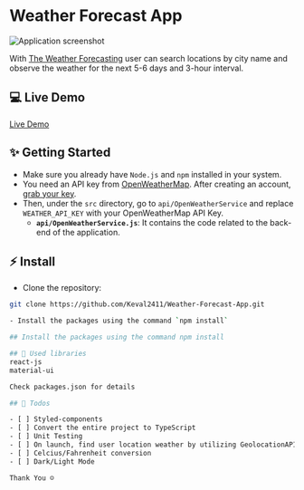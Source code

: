 # Weather Forecast App

![Application screenshot](https://github.com/Keval2411/Weather-Forecast-App/assets/117978648/c4192da0-446f-4171-a77d-27a2060c40c7)

With [The Weather Forecasting](https://the-weather-forecasting.netlify.app) user can search locations by city name and observe the weather for the next 5-6 days and 3-hour interval.

## 💻 Live Demo

[Live Demo](https://the-weather-forecasting.netlify.app)

## ✨ Getting Started

- Make sure you already have `Node.js` and `npm` installed in your system.
- You need an API key from [OpenWeatherMap](https://openweathermap.org/). After creating an account, [grab your key](https://home.openweathermap.org/api_keys).
- Then, under the `src` directory, go to `api/OpenWeatherService` and replace `WEATHER_API_KEY` with your OpenWeatherMap API Key.
  - **`api/OpenWeatherService.js`**: It contains the code related to the back-end of the application.

## ⚡ Install

- Clone the repository:

```bash
git clone https://github.com/Keval2411/Weather-Forecast-App.git

- Install the packages using the command `npm install`

## Install the packages using the command npm install

## 📙 Used libraries
react-js
material-ui

Check packages.json for details

## 📄 Todos

- [ ] Styled-components
- [ ] Convert the entire project to TypeScript
- [ ] Unit Testing
- [ ] On launch, find user location weather by utilizing GeolocationAPI/GEOCODING
- [ ] Celcius/Fahrenheit conversion
- [ ] Dark/Light Mode

Thank You ☺
